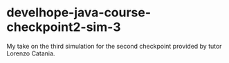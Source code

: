 # develhope-java-course-checkpoint2-sim-3
My take on the third simulation for the second checkpoint provided by tutor Lorenzo Catania.
